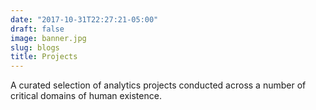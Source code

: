 ```yaml
---
date: "2017-10-31T22:27:21-05:00"
draft: false
image: banner.jpg
slug: blogs
title: Projects
---
```


A curated selection of analytics projects conducted across a number of critical domains of human existence. 
